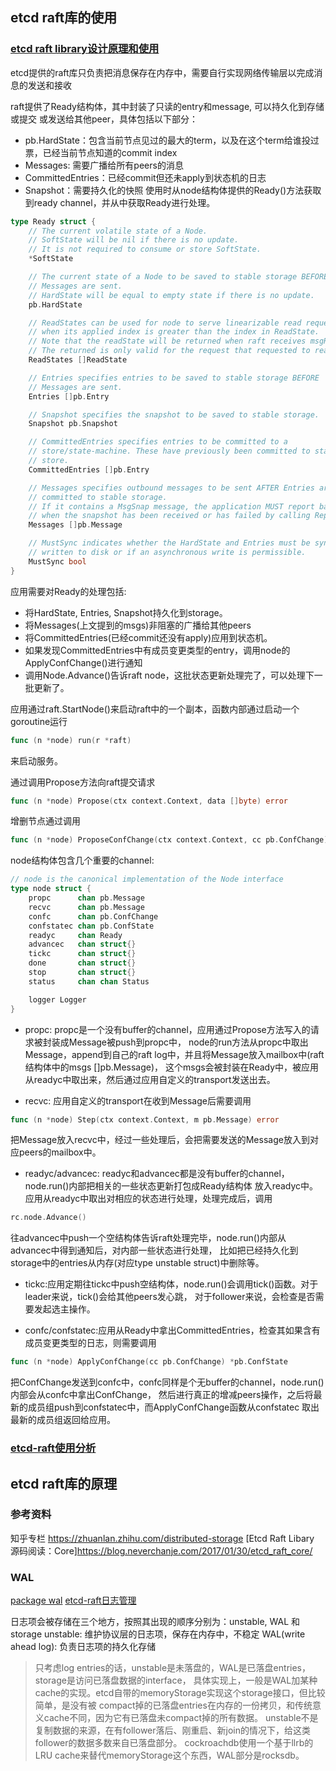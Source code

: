 
## etcd raft库的使用

### [etcd raft library设计原理和使用](http://www.cnblogs.com/foxmailed/p/7137431.html)

etcd提供的raft库只负责把消息保存在内存中，需要自行实现网络传输层以完成消息的发送和接收

raft提供了Ready结构体，其中封装了只读的entry和message, 可以持久化到存储或提交
或发送给其他peer，具体包括以下部分：
- pb.HardState：包含当前节点见过的最大的term，以及在这个term给谁投过票，已经当前节点知道的commit index
- Messages: 需要广播给所有peers的消息
- CommittedEntries：已经commit但还未apply到状态机的日志
- Snapshot：需要持久化的快照
使用时从node结构体提供的Ready()方法获取到ready channel，并从中获取Ready进行处理。
```go
type Ready struct {
    // The current volatile state of a Node.
    // SoftState will be nil if there is no update.
    // It is not required to consume or store SoftState.
    *SoftState

    // The current state of a Node to be saved to stable storage BEFORE
    // Messages are sent.
    // HardState will be equal to empty state if there is no update.
    pb.HardState

    // ReadStates can be used for node to serve linearizable read requests locally
    // when its applied index is greater than the index in ReadState.
    // Note that the readState will be returned when raft receives msgReadIndex.
    // The returned is only valid for the request that requested to read.
    ReadStates []ReadState

    // Entries specifies entries to be saved to stable storage BEFORE
    // Messages are sent.
    Entries []pb.Entry

    // Snapshot specifies the snapshot to be saved to stable storage.
    Snapshot pb.Snapshot

    // CommittedEntries specifies entries to be committed to a
    // store/state-machine. These have previously been committed to stable
    // store.
    CommittedEntries []pb.Entry

    // Messages specifies outbound messages to be sent AFTER Entries are
    // committed to stable storage.
    // If it contains a MsgSnap message, the application MUST report back to raft
    // when the snapshot has been received or has failed by calling ReportSnapshot.
    Messages []pb.Message

    // MustSync indicates whether the HardState and Entries must be synchronously
    // written to disk or if an asynchronous write is permissible.
    MustSync bool
}
```

应用需要对Ready的处理包括:
- 将HardState, Entries, Snapshot持久化到storage。
- 将Messages(上文提到的msgs)非阻塞的广播给其他peers
- 将CommittedEntries(已经commit还没有apply)应用到状态机。
- 如果发现CommittedEntries中有成员变更类型的entry，调用node的ApplyConfChange()进行通知
- 调用Node.Advance()告诉raft node，这批状态更新处理完了，可以处理下一批更新了。

应用通过raft.StartNode()来启动raft中的一个副本，函数内部通过启动一个goroutine运行
```go
func (n *node) run(r *raft)
```
来启动服务。


通过调用Propose方法向raft提交请求
```go
func (n *node) Propose(ctx context.Context, data []byte) error
```


增删节点通过调用
```go
func (n *node) ProposeConfChange(ctx context.Context, cc pb.ConfChange) error
```

node结构体包含几个重要的channel:
```go
// node is the canonical implementation of the Node interface
type node struct {
    propc      chan pb.Message
    recvc      chan pb.Message
    confc      chan pb.ConfChange
    confstatec chan pb.ConfState
    readyc     chan Ready
    advancec   chan struct{}
    tickc      chan struct{}
    done       chan struct{}
    stop       chan struct{}
    status     chan chan Status

    logger Logger
}
```

- propc: propc是一个没有buffer的channel，应用通过Propose方法写入的请求被封装成Message被push到propc中，
node的run方法从propc中取出Message，append到自己的raft log中，并且将Message放入mailbox中(raft结构体中的msgs []pb.Message)，
这个msgs会被封装在Ready中，被应用从readyc中取出来，然后通过应用自定义的transport发送出去。

- recvc: 应用自定义的transport在收到Message后需要调用
```go
func (n *node) Step(ctx context.Context, m pb.Message) error
```
把Message放入recvc中，经过一些处理后，会把需要发送的Message放入到对应peers的mailbox中。

- readyc/advancec: readyc和advancec都是没有buffer的channel，node.run()内部把相关的一些状态更新打包成Ready结构体
放入readyc中。应用从readyc中取出对相应的状态进行处理，处理完成后，调用
```go
rc.node.Advance()
```
往advancec中push一个空结构体告诉raft处理完毕，node.run()内部从advancec中得到通知后，对内部一些状态进行处理，
比如把已经持久化到storage中的entries从内存(对应type unstable struct)中删除等。

- tickc:应用定期往tickc中push空结构体，node.run()会调用tick()函数。对于leader来说，tick()会给其他peers发心跳，
对于follower来说，会检查是否需要发起选主操作。

- confc/confstatec:应用从Ready中拿出CommittedEntries，检查其如果含有成员变更类型的日志，则需要调用
```go
func (n *node) ApplyConfChange(cc pb.ConfChange) *pb.ConfState
```
把ConfChange发送到confc中，confc同样是个无buffer的channel，node.run()内部会从confc中拿出ConfChange，
然后进行真正的增减peers操作，之后将最新的成员组push到confstatec中，而ApplyConfChange函数从confstatec
取出最新的成员组返回给应用。



### [etcd-raft使用分析](http://www.opscoder.info/ectd-raft-example.html)




## etcd raft库的原理

### 参考资料
知乎专栏 https://zhuanlan.zhihu.com/distributed-storage
[Etcd Raft Libary 源码阅读：Core]https://blog.neverchanje.com/2017/01/30/etcd_raft_core/

### WAL
[package wal](https://godoc.org/github.com/coreos/etcd/wal)
[etcd-raft日志管理](https://zhuanlan.zhihu.com/p/29692778)

日志项会被存储在三个地方，按照其出现的顺序分别为：unstable, WAL 和 storage
unstable: 维护协议层的日志项，保存在内存中，不稳定
WAL(write ahead log): 负责日志项的持久化存储

> 只考虑log entries的话，unstable是未落盘的，WAL是已落盘entries，storage是访问已落盘数据的interface，
具体实现上，一般是WAL加某种cache的实现。etcd自带的memoryStorage实现这个storage接口，但比较简单，是没有被
compact掉的已落盘entries在内存的一份拷贝，和传统意义cache不同，因为它有已落盘未compact掉的所有数据。
unstable不是复制数据的来源，在有follower落后、刚重启、新join的情况下，给这类follower的数据多数来自已落盘部分。
cockroachdb使用一个基于llrb的LRU cache来替代memoryStorage这个东西，WAL部分是rocksdb。




